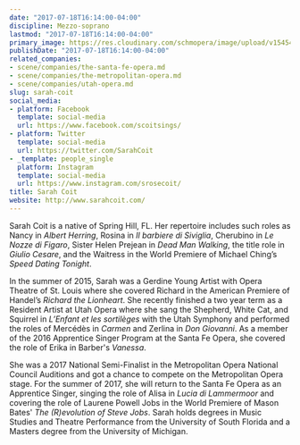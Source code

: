 ```yaml
---
date: "2017-07-18T16:14:00-04:00"
discipline: Mezzo-soprano
lastmod: "2017-07-18T16:14:00-04:00"
primary_image: https://res.cloudinary.com/schmopera/image/upload/v1545409169/media/webhook-uploads/1500408693479/Coit.Sarah.Headshot.jpg.jpg
publishDate: "2017-07-18T16:14:00-04:00"
related_companies:
- scene/companies/the-santa-fe-opera.md
- scene/companies/the-metropolitan-opera.md
- scene/companies/utah-opera.md
slug: sarah-coit
social_media:
- platform: Facebook
  template: social-media
  url: https://www.facebook.com/scoitsings/
- platform: Twitter
  template: social-media
  url: https://twitter.com/SarahCoit
- _template: people_single
  platform: Instagram
  template: social-media
  url: https://www.instagram.com/srosecoit/
title: Sarah Coit
website: http://www.sarahcoit.com/
---
```


Sarah Coit is a native of Spring Hill, FL. Her repertoire includes such roles as Nancy in *Albert Herring*, Rosina in *Il barbiere di Siviglia*, Cherubino in *Le Nozze di Figaro*, Sister Helen Prejean in *Dead Man Walking*, the title role in *Giulio Cesare*, and the Waitress in the World Premiere of Michael Ching’s *Speed Dating Tonight*. 

In the summer of 2015, Sarah was a Gerdine Young Artist with Opera Theatre of St. Louis where she covered Richard in the American Premiere of Handel’s *Richard the Lionheart*. She recently finished a two year term as a Resident Artist at Utah Opera where she sang the Shepherd, White Cat, and Squirrel in *L’Enfant et les sortilèges* with the Utah Symphony and performed the roles of Mercédès in *Carmen* and Zerlina in *Don Giovanni*. As a member of the 2016 Apprentice Singer Program at the Santa Fe Opera, she covered the role of Erika in Barber's *Vanessa*. 

She was a 2017 National Semi-Finalist in the Metropolitan Opera National Council Auditions and got a chance to compete on the Metropolitan Opera stage. For the summer of 2017, she will return to the Santa Fe Opera as an Apprentice Singer, singing the role of Alisa in *Lucia di Lammermoor* and covering the role of Laurene Powell Jobs in the World Premiere of Mason Bates' *The (R)evolution of Steve Jobs*. Sarah holds degrees in Music Studies and Theatre Performance from the University of South Florida and a Masters degree from the University of Michigan.
